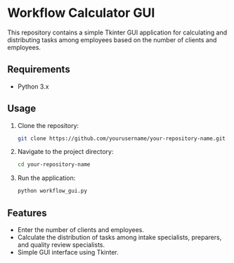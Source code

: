 # Workflow Calculator GUI

This repository contains a simple Tkinter GUI application for calculating and distributing tasks among employees based on the number of clients and employees.

## Requirements

- Python 3.x

## Usage

1. Clone the repository:
    ```bash
    git clone https://github.com/yourusername/your-repository-name.git
    ```
2. Navigate to the project directory:
    ```bash
    cd your-repository-name
    ```
3. Run the application:
    ```bash
    python workflow_gui.py
    ```

## Features

- Enter the number of clients and employees.
- Calculate the distribution of tasks among intake specialists, preparers, and quality review specialists.
- Simple GUI interface using Tkinter.
